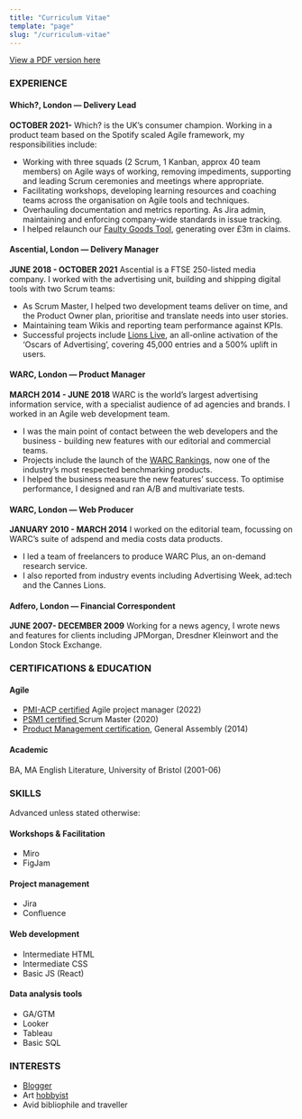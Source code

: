 ```yaml
---
title: "Curriculum Vitae"
template: "page"
slug: "/curriculum-vitae"
---
```


[View a PDF version here](https://josephclift.com/media/josephclift_cv_onepage_2022.pdf)
### EXPERIENCE
#### Which?, London — Delivery Lead
**OCTOBER 2021-**
Which? is the UK’s consumer champion. Working in a product team based on the Spotify scaled Agile framework, my responsibilities include:
* Working with three squads (2 Scrum, 1 Kanban, approx 40 team members) on Agile ways of working, removing impediments, supporting and leading Scrum ceremonies and meetings where appropriate.
* Facilitating workshops, developing learning resources and coaching teams across the organisation  on Agile tools and techniques.
* Overhauling documentation and metrics reporting. As Jira admin, maintaining and enforcing company-wide standards in issue tracking.
* I helped relaunch our [Faulty Goods Tool](https://josephclift.com/projects), generating over £3m in claims.

#### Ascential, London — Delivery Manager
**JUNE 2018 - OCTOBER 2021**
Ascential is a FTSE 250-listed media company. I worked with the advertising unit, building and shipping digital tools with two Scrum teams:
* As Scrum Master, I helped two development teams deliver on time, and the Product Owner plan, prioritise and translate needs into user stories. 
* Maintaining team Wikis and reporting team performance against KPIs.
* Successful projects include [Lions Live](https://josephclift.com/projects), an all-online activation of the ‘Oscars of Advertising’, covering 45,000 entries and a 500% uplift in users.

#### WARC, London — Product Manager
**MARCH 2014 - JUNE 2018**
WARC is the world’s largest advertising information service, with a specialist audience of ad agencies and brands. I worked in an Agile web development team.
* I was the main point of contact between the web developers and the business - building new features with our editorial and commercial teams.
* Projects include the launch of the [WARC Rankings](https://josephclift.com/projects), now one of the industry’s most respected benchmarking products.
* I helped the business measure the new features’ success. To optimise performance, I designed and ran A/B and multivariate tests.

#### WARC, London — Web Producer
**JANUARY 2010 - MARCH 2014**
I worked on the editorial team, focussing on WARC’s suite of adspend and media costs data products. 
* I led a team of freelancers to produce WARC Plus, an on-demand research service. 
* I also reported from industry events including Advertising Week, ad:tech and the Cannes Lions.

#### Adfero, London — Financial Correspondent
**JUNE 2007- DECEMBER 2009** Working for a news agency, I wrote news and features for clients including JPMorgan, Dresdner Kleinwort and the London Stock Exchange.

### CERTIFICATIONS & EDUCATION
#### Agile  
* [PMI-ACP certified](https://josephclift.com/media/josephclift_PMI-ACP_certificate.pdf)  Agile project manager (2022)
* [PSM1 certified ](https://josephclift.com/media/josephclift_PSMI_certificate.pdf) Scrum Master (2020)
* [Product Management certification](/media/josephclift_GA_certificate.pdf), General Assembly (2014)

#### Academic
BA, MA English Literature, University of Bristol (2001-06)

### SKILLS
Advanced unless stated otherwise:
#### Workshops & Facilitation
* Miro
* FigJam

#### Project management
* Jira
* Confluence

#### Web development
* Intermediate HTML
* Intermediate CSS
* Basic JS (React)

#### Data analysis tools
* GA/GTM
* Looker
* Tableau
* Basic SQL

### INTERESTS
* [Blogger](http://josephclift.com/)  
* Art [hobbyist](https://artangled.com/)
* Avid bibliophile and traveller
